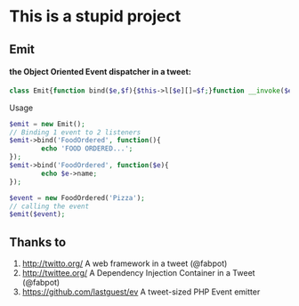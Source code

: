 This is a stupid project
========================

## Emit

#### the Object Oriented Event dispatcher in a tweet:

``` php
class Emit{function bind($e,$f){$this->l[$e][]=$f;}function __invoke($e){foreach($this->l[end(explode('\\',get_class($e)))]as$a)$a($e);}}
```

Usage

``` php
$emit = new Emit();
// Binding 1 event to 2 listeners
$emit->bind('FoodOrdered', function(){
        echo 'FOOD ORDERED...';
});
$emit->bind('FoodOrdered', function($e){
        echo $e->name;
});

$event = new FoodOrdered('Pizza');
// calling the event
$emit($event);
```

## Thanks to

1. http://twitto.org/  A web framework in a tweet (@fabpot)
2. http://twittee.org/ A Dependency Injection Container in a Tweet (@fabpot)
3. https://github.com/lastguest/ev A tweet-sized PHP Event emitter
